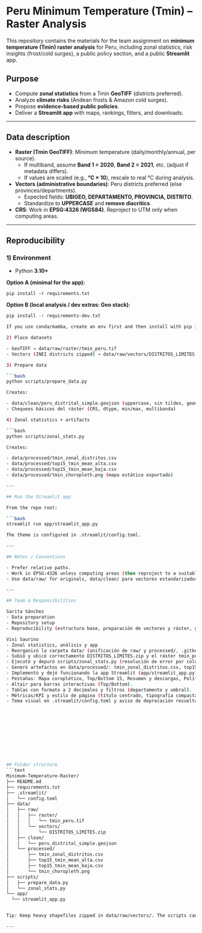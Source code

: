 # Peru Minimum Temperature (Tmin) – Raster Analysis

This repository contains the materials for the team assignment on **minimum temperature (Tmin) raster analysis** for Peru, including zonal statistics, risk insights (frost/cold surges), a public policy section, and a public **Streamlit** app.

## Purpose
- Compute **zonal statistics** from a Tmin **GeoTIFF** (districts preferred).
- Analyze **climate risks** (Andean frosts & Amazon cold surges).
- Propose **evidence-based public policies**.
- Deliver a **Streamlit app** with maps, rankings, filters, and downloads.

---

## Data description
- **Raster (Tmin GeoTIFF)**: Minimum temperature (daily/monthly/annual, per source).
  - If multiband, assume **Band 1 = 2020**, **Band 2 = 2021**, etc. (adjust if metadata differs).
  - If values are scaled (e.g., **°C × 10**), rescale to real °C during analysis.
- **Vectors (administrative boundaries)**: Peru districts preferred (else provinces/departments).
  - Expected fields: **UBIGEO, DEPARTAMENTO, PROVINCIA, DISTRITO**.
  - Standardize to **UPPERCASE** and **remove diacritics**.
- **CRS**: Work in **EPSG:4326 (WGS84)**. Reproject to UTM only when computing areas.

---

## Reproducibility

### 1) Environment

- Python **3.10+**

**Option A (minimal for the app):**

```
pip install -r requirements.txt
```

**Option B (local analysis / dev extras: Geo stack):**

  ```bash
pip install -r requirements-dev.txt

If you use conda/mamba, create an env first and then install with pip inside that env.

2) Place datasets

- GeoTIFF → data/raw/raster/tmin_peru.tif
- Vectors (INEI districts zipped) → data/raw/vectors/DISTRITOS_LIMITES.zip

3) Prepare data

 ```bash
python scripts/prepare_data.py

Creates:

- data/clean/peru_distrital_simple.geojson (uppercase, sin tildes, geometrías reparadas)
- Chequeos básicos del ráster (CRS, dtype, min/max, multibanda)

4) Zonal statistics + artifacts

 ```bash
python scripts/zonal_stats.py

Creates:

- data/processed/tmin_zonal_distritos.csv
- data/processed/top15_tmin_mean_alta.csv
- data/processed/top15_tmin_mean_baja.csv
- data/processed/tmin_choropleth.png (mapa estático exportado)

---

## Run the Streamlit app

From the repo root:

 ```bash
streamlit run app/streamlit_app.py

The theme is configured in .streamlit/config.toml.

---

## Notes / Conventions

- Prefer relative paths.
- Work in EPSG:4326 unless computing areas (then reproject to a suitable UTM).
- Use data/raw/ for originals, data/clean/ para vectores estandarizados, data/processed/ para resultados/artefactos.

---

## Team & Responsibilities

Sarita Sánchez
- Data preparation
- Repository setup
- Reproducibility (estructura base, preparación de vectores y ráster, guías de setup).
  
Vivi Saurino
- Zonal statistics, análisis y app
- Reorganizó la carpeta data/ (unificación de raw/ y processed/, .gitkeep para estructura limpia).
- Subió y ubicó correctamente DISTRITOS_LIMITES.zip y el ráster tmin_peru.tif.
- Ejecutó y depuró scripts/zonal_stats.py (resolución de error por columnas duplicadas en GeoDataFrame).
- Generó artefactos en data/processed/: tmin_zonal_distritos.csv, top15_tmin_mean_alta.csv, top15_tmin_mean_baja.csv y tmin_choropleth.png.
- Implementó y dejó funcionando la app Streamlit (app/streamlit_app.py) con:
- Pestañas: Mapa coroplético, Top/Bottom 15, Resumen y descargas, Políticas públicas.
- Altair para barras interactivas (Top/Bottom).
- Tablas con formato a 2 decimales y filtros (departamento y umbral).
- Métricas/KPI y estilo de página (título centrado, tipografía compacta).
- Tema visual en .streamlit/config.toml y aviso de deprecación resuelto (use_container_width).











## Folder structure
```text
Minimum-Temperature-Raster/
├── README.md
├── requirements.txt
├── .streamlit/
│   └── config.toml
├── data/
│   ├── raw/
│   │   ├── raster/
│   │   │   └── tmin_peru.tif
│   │   └── vectors/
│   │       └── DISTRITOS_LIMITES.zip
│   ├── clean/
│   │   └── peru_distrital_simple.geojson
│   └── processed/
│       ├── tmin_zonal_distritos.csv
│       ├── top15_tmin_mean_alta.csv
│       ├── top15_tmin_mean_baja.csv
│       └── tmin_choropleth.png
├── scripts/
│   ├── prepare_data.py
│   └── zonal_stats.py
└── app/
    └── streamlit_app.py


Tip: Keep heavy shapefiles zipped in data/raw/vectors/. The scripts can read from the cleaned GeoJSON in data/clean/.

---



